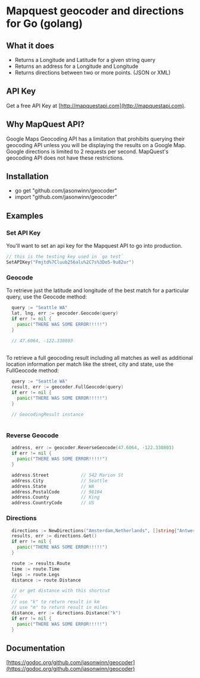 Mapquest geocoder and directions for Go (golang)
================================================

## What it does

* Returns a Longitude and Latitude for a given string query
* Returns an address for a Longitude and Longitude
* Returns directions between two or more points. (JSON or XML)

## API Key
Get a free API Key at [http://mapquestapi.com](http://mapquestapi.com).

## Why MapQuest API?
Google Maps Geocoding API has a limitation that prohibits querying their
geocoding API unless you will be displaying the results on a Google Map.
Google directions is limited to 2 requests per second.
MapQuest's geocoding API does not have these restrictions.

## Installation

* go get "github.com/jasonwinn/geocoder"
* import "github.com/jasonwinn/geocoder"
 

## Examples

### Set API Key

You'll want to set an api key for the Mapquest API to go into production.
```go
// this is the testing key used in `go test`
SetAPIKey("Fmjtd%7Cluub256alu%2C7s%3Do5-9u82ur")
```

### Geocode

To retrieve just the latitude and longitude of the best match
for a particular query, use the Geocode method:

```go
  query := "Seattle WA"
  lat, lng, err := geocoder.Geocode(query)
  if err != nil {
    panic("THERE WAS SOME ERROR!!!!!")
  }
  
  // 47.6064, -122.330803
 
```

To retrieve a full geocoding result including all matches as well as
additional location information per match like the street, city and state,
use the FullGeocode method:


```go
  query := "Seattle WA"
  result, err := geocoder.FullGeocode(query)
  if err != nil {
    panic("THERE WAS SOME ERROR!!!!!")
  }
  
  // GeocodingResult instance
 
```

### Reverse Geocode
```go
  address, err := geocoder.ReverseGeocode(47.6064, -122.330803)
  if err != nil {
    panic("THERE WAS SOME ERROR!!!!!")
  }

  address.Street 	        // 542 Marion St   
  address.City 		        // Seattle
  address.State 	        // WA
  address.PostalCode 	    // 98104 
  address.County 	        // King
  address.CountryCode       // US 

```

### Directions
```go
  directions := NewDirections("Amsterdam,Netherlands", []string{"Antwerp,Belgium"})
  results, err := directions.Get()
  if err != nil {
    panic("THERE WAS SOME ERROR!!!!!")
  }

  route := results.Route
  time := route.Time
  legs := route.Legs
  distance := route.Distance

  // or get distance with this shortcut
  //
  // use "k" to return result in km
  // use "m" to return result in miles
  distance, err := directions.Distance("k")
  if err != nil {
    panic("THERE WAS SOME ERROR!!!!!")
  }
```

## Documentation

[https://godoc.org/github.com/jasonwinn/geocoder](https://godoc.org/github.com/jasonwinn/geocoder)

